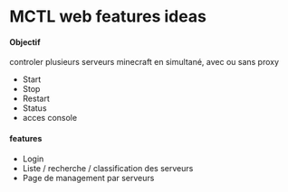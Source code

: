 # MCTL web features ideas

#### Objectif

controler plusieurs serveurs minecraft en simultané, avec ou sans proxy

- Start
- Stop
- Restart
- Status
- acces console


#### features

- Login
- Liste / recherche / classification des serveurs
- Page de management par serveurs

